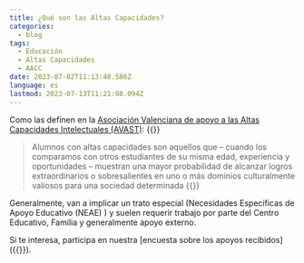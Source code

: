 ```yaml
---
title: ¿Qué son las Altas Capacidades?
categories:
  - blog
tags:
  - Educación
  - Altas Capacidades
  - AACC
date: 2023-07-02T11:13:48.586Z
language: es
lastmod: 2023-07-13T11:21:08.094Z
---
```


Como las definen en la [Asociación Valenciana de apoyo a las Altas Capacidades Intelectuales (AVAST)](https://asociacion-avast.org/que-son-las-altas-capacidades/):
{{<tip title="Altas Capacidades">}}

> Alumnos con altas capacidades son aquellos que – cuando los comparamos con otros estudiantes de su misma edad, experiencia y oportunidades – muestran una mayor probabilidad de alcanzar logros extraordinarios o sobresalientes en uno o más dominios culturalmente valiosos para una sociedad determinada
> {{</tip>}}

Generalmente, van a implicar un trato especial (Necesidades Específicas de Apoyo Educativo (NEAE) ) y suelen requerir trabajo por parte del Centro Educativo, Familia y generalmente apoyo externo.

Si te interesa, participa en nuestra [encuesta sobre los apoyos recibidos]({{<relref path="2023-07-13-Encuesta-sobre-centros.md">}}).

